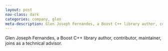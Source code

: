```yaml
---
layout: post
nav-class: dark
categories: company, glen
meta-description: Glen Joseph Fernandes, a Boost C++ library author, contributor, maintainer, joins as a technical advisor.
---
```

Glen Joseph Fernandes, a Boost C++ library author, contributor, maintainer,
joins as a technical advisor.
